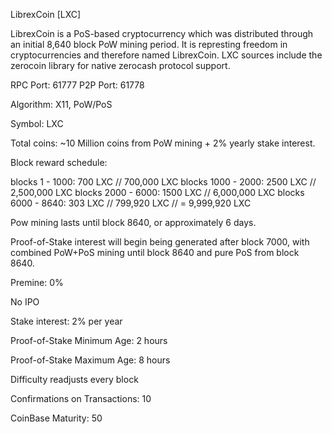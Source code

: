 
LibrexCoin [LXC]

LibrexCoin is a PoS-based cryptocurrency which was distributed through an initial 8,640 block PoW mining period.
It is represting freedom in cryptocurrencies and therefore named LibrexCoin. LXC sources include
the zerocoin library for native zerocash protocol support. 

RPC Port: 61777
P2P Port: 61778

Algorithm: X11, PoW/PoS

Symbol: LXC

Total coins: ~10 Million coins from PoW mining + 2% yearly stake interest. 

Block reward schedule:

blocks    1 - 1000: 700  LXC  //   700,000 LXC
blocks 1000 - 2000: 2500 LXC //  2,500,000 LXC
blocks 2000 - 6000: 1500 LXC //  6,000,000 LXC
blocks 6000 - 8640: 303  LXC //    799,920 LXC
							// = 9,999,920 LXC
 
Pow mining lasts until block 8640, or approximately 6 days.

Proof-of-Stake interest will begin being generated after block 7000, with combined PoW+PoS mining until block 8640 and pure PoS from block 8640.

Premine: 0%

No IPO 

Stake interest: 2% per year

Proof-of-Stake Minimum Age: 2 hours

Proof-of-Stake Maximum Age: 8 hours

Difficulty readjusts every block

Confirmations on Transactions: 10

CoinBase Maturity: 50
